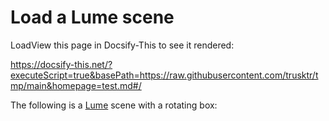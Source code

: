# Load a Lume scene

LoadView this page in Docsify-This to see it rendered:

https://docsify-this.net/?executeScript=true&basePath=https://raw.githubusercontent.com/trusktr/tmp/main&homepage=test.md#/

The following is a [Lume](https://lume.io) scene with a rotating box:

<div style="width: 400px; height: 300px;">
  <lume-scene webgl>
    <lume-box id="box" size="100 100 100" mount-point="0.5 0.5 0.5" color="royalblue" rotation="10 20 30"></lume-box>
    <lume-camera-rig initial-distance="500" min-distance="100" max-distance="1200">
      <lume-point-light color="white" position="-500 -500 500"></lume-point-light>
    </lume-camera-rig>
  </lume-scene>
</div>

<script>
  async function loadScript(URL) {
    const response = await fetch(URL)
    const code = await response.text()
    const script = document.createElement('script')
    script.textContent = code
    document.head.append(script)
  }
  loadScript('https://unpkg.com/lume@0.3.0-alpha.26/dist/global.js').then(() => {
    const {defineElements} = LUME
    defineElements() // defines the Lume elements
    const box = document.getElementById('box') // get a reference to the <lume-box> element
    box.rotation = (x, y, z) => [x, y+0.2, z+0.2] // make it rotate
  })
</script>
